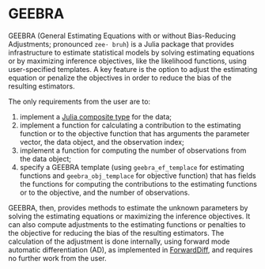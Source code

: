 # GEEBRA

GEEBRA (General Estimating Equations with or without Bias-Reducing Adjustments; pronounced `zee·
bruh`) is a Julia package that provides infrastructure to estimate statistical models by solving estimating equations or by maximizing inference objectives, like the likelihood functions, using user-specified templates. A key feature is the option to adjust the estimating equation or penalize the objectives in order to reduce the bias of the resulting estimators. 

The only requirements from the user are to:
1. implement a [Julia composite type](https://docs.julialang.org/en/v1/manual/types/index.html) for the data;
2. implement a function for calculating a contribution to the estimating function or to the objective function that has arguments the parameter vector, the data object, and the observation index;
3. implement a function for computing the number of observations from the data object;
4. specify a GEEBRA template (using `geebra_ef_templace` for estimating functions and `geebra_obj_templace` for objective function) that has fields the functions for computing the contributions to the estimating functions or to the objective, and the number of observations.

GEEBRA, then, provides methods to estimate the unknown parameters by solving the estimating equations or maximizing the inference objectives. It can also compute adjustments to the estimating functions or penalties to the objective for reducing the bias of the resulting estimators. The calculation of the adjustment is done internally, using forward mode automatic differentiation (AD), as implemented in [ForwardDiff](https://github.com/JuliaDiff/ForwardDiff.jl), and requires no further work from the user.

